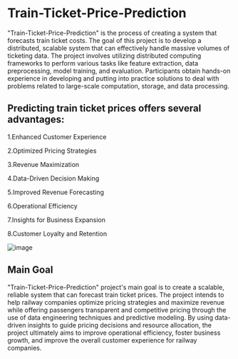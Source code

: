 # Train-Ticket-Price-Prediction
"Train-Ticket-Price-Prediction" is the process of creating a system that forecasts train ticket costs. The goal of this project is to develop a distributed, scalable system that can effectively handle massive volumes of ticketing data. The project involves utilizing distributed computing frameworks to perform various tasks like feature extraction, data preprocessing, model training, and evaluation. Participants obtain hands-on experience in developing and putting into practice solutions to deal with problems related to large-scale computation, storage, and data processing.

## Predicting train ticket prices offers several advantages:
1.Enhanced Customer Experience

2.Optimized Pricing Strategies

3.Revenue Maximization

4.Data-Driven Decision Making

5.Improved Revenue Forecasting

6.Operational Efficiency

7.Insights for Business Expansion

8.Customer Loyalty and Retention


![image](https://github.com/gannavarapu-lalitha-sravani/Train-Ticket-Price-Prediction/assets/148282479/0d3799ca-4c59-4c84-ba46-316899aa6473)


## Main Goal 
"Train-Ticket-Price-Prediction" project's main goal is to create a scalable, reliable system that can forecast train ticket prices. The project intends to help railway companies optimize pricing strategies and maximize revenue while offering passengers transparent and competitive pricing through the use of data engineering techniques and predictive modeling. By using data-driven insights to guide pricing decisions and resource allocation, the project ultimately aims to improve operational efficiency, foster business growth, and improve the overall customer experience for railway companies.




